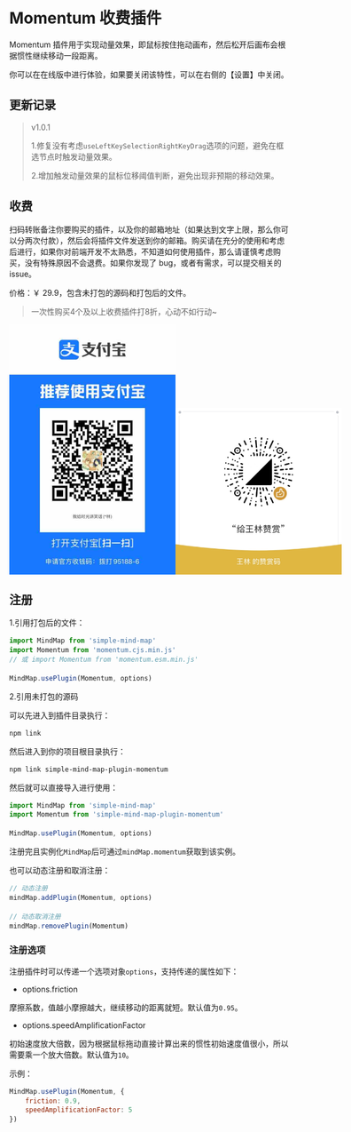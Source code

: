 # Momentum 收费插件

Momentum 插件用于实现动量效果，即鼠标按住拖动画布，然后松开后画布会根据惯性继续移动一段距离。

你可以在在线版中进行体验，如果要关闭该特性，可以在右侧的【设置】中关闭。

## 更新记录

> v1.0.1
>
> 1.修复没有考虑`useLeftKeySelectionRightKeyDrag`选项的问题，避免在框选节点时触发动量效果。
>
> 2.增加触发动量效果的鼠标位移阈值判断，避免出现非预期的移动效果。

## 收费

扫码转账备注你要购买的插件，以及你的邮箱地址（如果达到文字上限，那么你可以分两次付款），然后会将插件文件发送到你的邮箱。购买请在充分的使用和考虑后进行，如果你对前端开发不太熟悉，不知道如何使用插件，那么请谨慎考虑购买，没有特殊原因不会退费。如果你发现了 bug，或者有需求，可以提交相关的 issue。

价格：￥ 29.9，包含未打包的源码和打包后的文件。

> 一次性购买4个及以上收费插件打8折，心动不如行动~

<p style="display:flex;align-items: flex-end;">

<img src="../assets/img/alipay.jpg" style="width: 300px" />
<img src="../assets/img/wechat.jpg" style="width: 300px" />

</p>

## 注册

1.引用打包后的文件：

```js
import MindMap from 'simple-mind-map'
import Momentum from 'momentum.cjs.min.js'
// 或 import Momentum from 'momentum.esm.min.js'

MindMap.usePlugin(Momentum, options)
```

2.引用未打包的源码

可以先进入到插件目录执行：

```bash
npm link
```

然后进入到你的项目根目录执行：

```bash
npm link simple-mind-map-plugin-momentum
```

然后就可以直接导入进行使用：

```js
import MindMap from 'simple-mind-map'
import Momentum from 'simple-mind-map-plugin-momentum'

MindMap.usePlugin(Momentum, options)
```

注册完且实例化`MindMap`后可通过`mindMap.momentum`获取到该实例。

也可以动态注册和取消注册：

```js
// 动态注册
mindMap.addPlugin(Momentum, options)

// 动态取消注册
mindMap.removePlugin(Momentum)
```

### 注册选项

注册插件时可以传递一个选项对象`options`，支持传递的属性如下：

- options.friction

摩擦系数，值越小摩擦越大，继续移动的距离就短。默认值为`0.95`。

- options.speedAmplificationFactor

初始速度放大倍数，因为根据鼠标拖动直接计算出来的惯性初始速度值很小，所以需要乘一个放大倍数。默认值为`10`。

示例：

```js
MindMap.usePlugin(Momentum, {
    friction: 0.9,
    speedAmplificationFactor: 5
})
```